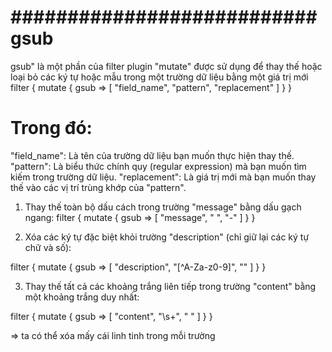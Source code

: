 
# ###########################  gsub  ########################
gsub" là một phần của filter plugin "mutate" được sử dụng để thay thế hoặc loại bỏ các ký tự hoặc mẫu trong một trường dữ liệu bằng một giá trị mới
filter {
  mutate {
    gsub => [
      "field_name", "pattern", "replacement"
    ]
  }
}

# Trong đó:

"field_name": Là tên của trường dữ liệu bạn muốn thực hiện thay thế.
"pattern": Là biểu thức chính quy (regular expression) mà bạn muốn tìm kiếm trong trường dữ liệu.
"replacement": Là giá trị mới mà bạn muốn thay thế vào các vị trí trùng khớp của "pattern".

1. Thay thế toàn bộ dấu cách trong trường "message" bằng dấu gạch ngang:
filter {
  mutate {
    gsub => [
      "message", " ", "-"
    ]
  }
}

2. Xóa các ký tự đặc biệt khỏi trường "description" (chỉ giữ lại các ký tự chữ và số):

filter {
  mutate {
    gsub => [
      "description", "[^A-Za-z0-9]", ""
    ]
  }
}

3. Thay thế tất cả các khoảng trắng liên tiếp trong trường "content" bằng một khoảng trắng duy nhất:

filter {
  mutate {
    gsub => [
      "content", "\s+", " "
    ]
  }
}

=> ta có thể xóa mấy cái linh tinh trong mỗi trường